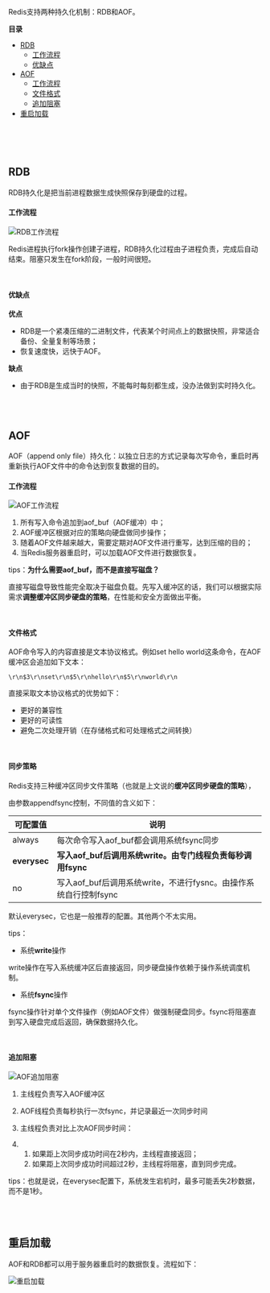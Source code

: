 Redis支持两种持久化机制：RDB和AOF。

**目录**

- [RDB](#RDB)
  - [工作流程](#工作流程)
  - [优缺点](#优缺点)
- [AOF](#AOF)
  - [工作流程](#工作流程)
  - [文件格式](#文件格式)
  - [追加阻塞](#追加阻塞)
- [重启加载](#重启加载)

<br/>

<br/>

<br/>

## RDB

RDB持久化是把当前进程数据生成快照保存到硬盘的过程。

#### 工作流程

![RDB工作流程](https://gitee.com/jyannis/JavaLearning/raw/master/docs/redis/docs/RDB工作流程.png)

Redis进程执行fork操作创建子进程，RDB持久化过程由子进程负责，完成后自动结束。阻塞只发生在fork阶段，一般时间很短。

<br/>

#### 优缺点

**优点**

- RDB是一个紧凑压缩的二进制文件，代表某个时间点上的数据快照，非常适合备份、全量复制等场景；
- 恢复速度快，远快于AOF。

**缺点**

- 由于RDB是生成当时的快照，不能每时每刻都生成，没办法做到实时持久化。

<br/>

<br/>

## AOF

AOF（append only file）持久化：以独立日志的方式记录每次写命令，重启时再重新执行AOF文件中的命令达到恢复数据的目的。

#### 工作流程

![AOF工作流程](https://gitee.com/jyannis/JavaLearning/raw/master/docs/redis/docs/AOF工作流程.png)

1. 所有写入命令追加到aof_buf（AOF缓冲）中；
2. AOF缓冲区根据对应的策略向硬盘做同步操作；
3. 随着AOF文件越来越大，需要定期对AOF文件进行重写，达到压缩的目的；
4. 当Redis服务器重启时，可以加载AOF文件进行数据恢复。

tips：**为什么需要aof_buf，而不是直接写磁盘？**

直接写磁盘导致性能完全取决于磁盘负载。先写入缓冲区的话，我们可以根据实际需求**调整缓冲区同步硬盘的策略**，在性能和安全方面做出平衡。

<br/>

#### 文件格式

AOF命令写入的内容直接是文本协议格式。例如set hello world这条命令，在AOF缓冲区会追加如下文本：

`\r\n$3\r\nset\r\n$5\r\nhello\r\n$5\r\nworld\r\n`

直接采取文本协议格式的优势如下：

- 更好的兼容性
- 更好的可读性
- 避免二次处理开销（在存储格式和可处理格式之间转换）

<br/>

 #### 同步策略

Redis支持三种缓冲区同步文件策略（也就是上文说的**缓冲区同步硬盘的策略**），

由参数appendfsync控制，不同值的含义如下：

| **可配置值** | **说明**                                                     |
| ------------ | ------------------------------------------------------------ |
| always       | 每次命令写入aof_buf都会调用系统fsync同步                     |
| **everysec** | **写入aof_buf后调用系统write。由专门线程负责每秒调用fsync**  |
| no           | 写入aof_buf后调用系统write，不进行fysnc。由操作系统自行控制fsync |

默认everysec，它也是一般推荐的配置。其他两个不太实用。

tips：

- 系统**write**操作

write操作在写入系统缓冲区后直接返回，同步硬盘操作依赖于操作系统调度机制。

- 系统**fsync**操作

fsync操作针对单个文件操作（例如AOF文件）做强制硬盘同步。fsync将阻塞直到写入硬盘完成后返回，确保数据持久化。

<br/>

#### 追加阻塞

![AOF追加阻塞](https://gitee.com/jyannis/JavaLearning/raw/master/docs/redis/docs/AOF阻塞流程.png)

1. 主线程负责写入AOF缓冲区

2. AOF线程负责每秒执行一次fsync，并记录最近一次同步时间

3. 主线程负责对比上次AOF同步时间：

4. 1. 如果距上次同步成功时间在2秒内，主线程直接返回；
   2. 如果距上次同步成功时间超过2秒，主线程将阻塞，直到同步完成。

tips：也就是说，在everysec配置下，系统发生宕机时，最多可能丢失2秒数据，而不是1秒。

<br/>

<br/>

## 重启加载

AOF和RDB都可以用于服务器重启时的数据恢复。流程如下：

![重启加载](https://gitee.com/jyannis/JavaLearning/raw/master/docs/redis/docs/重启加载.png)